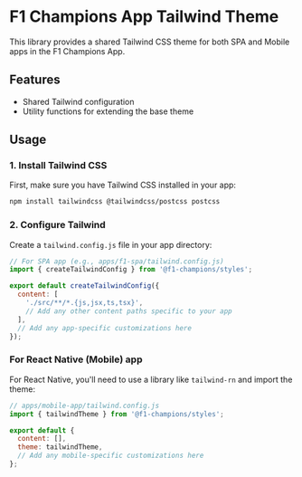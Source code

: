 # F1 Champions App Tailwind Theme

This library provides a shared Tailwind CSS theme for both SPA and Mobile apps in the F1 Champions App.

## Features

- Shared Tailwind configuration
- Utility functions for extending the base theme

## Usage

### 1. Install Tailwind CSS

First, make sure you have Tailwind CSS installed in your app:

```bash
npm install tailwindcss @tailwindcss/postcss postcss
```

### 2. Configure Tailwind

Create a `tailwind.config.js` file in your app directory:

```javascript
// For SPA app (e.g., apps/f1-spa/tailwind.config.js)
import { createTailwindConfig } from '@f1-champions/styles';

export default createTailwindConfig({
  content: [
    './src/**/*.{js,jsx,ts,tsx}',
    // Add any other content paths specific to your app
  ],
  // Add any app-specific customizations here
});
```

### For React Native (Mobile) app

For React Native, you'll need to use a library like `tailwind-rn` and import the theme:

```javascript
// apps/mobile-app/tailwind.config.js
import { tailwindTheme } from '@f1-champions/styles';

export default {
  content: [],
  theme: tailwindTheme,
  // Add any mobile-specific customizations here
};
```
